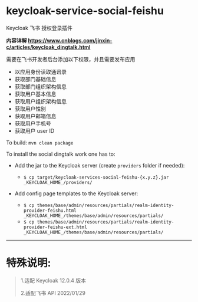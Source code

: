 # keycloak-service-social-feishu

Keycloak 飞书 授权登录插件

**内容详解 https://www.cnblogs.com/jinxin-c/articles/keycloak_dingtalk.html**

需要在飞书开发者后台添加以下权限，并且需要发布应用

- 以应用身份读取通讯录
- 获取部门基础信息
- 获取部门组织架构信息
- 获取用户基本信息
- 获取用户组织架构信息
- 获取用户性别
- 获取用户邮箱信息
- 获取用户手机号
- 获取用户 user ID



To build:
`mvn clean package`

To install the social dingtalk work one has to:

* Add the jar to the Keycloak server (create `providers` folder if needed):
  * `$ cp target/keycloak-services-social-feishu-{x.y.z}.jar _KEYCLOAK_HOME_/providers/` 

* Add config page templates to the Keycloak server:
  * `$ cp themes/base/admin/resources/partials/realm-identity-provider-feishu.html _KEYCLOAK_HOME_/themes/base/admin/resources/partials/`
  * `$ cp themes/base/admin/resources/partials/realm-identity-provider-feishu-ext.html _KEYCLOAK_HOME_/themes/base/admin/resources/partials/`

-----------------------------------------------------------------
特殊说明:
=========================================================
> 1.适配 Keycloak 12.0.4 版本
>
> 2.适配飞书 API 2022/01/29


